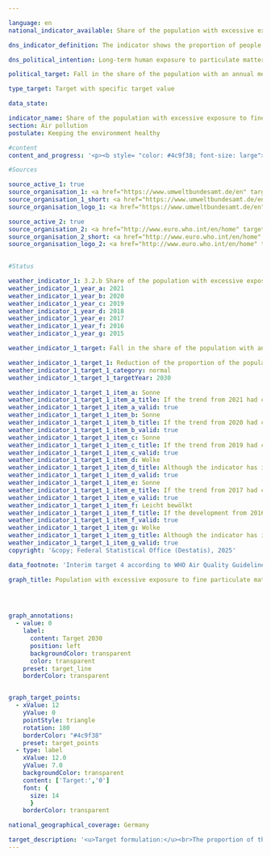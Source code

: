 ```yaml
---

language: en        
national_indicator_available: Share of the population with excessive exposure to fine particulate matter (PM₂.₅)        

dns_indicator_definition: The indicator shows the proportion of people (in %) who were exposed to more than 10&nbsp;micrograms (µg) of particulate matter PM₂.₅ (dust particles with a diameter of less than 2.5&nbsp;micrometres) per cubic metre (m³) of air at their place of residence on an annual average (background pollution only, excluding local sources).        

dns_political_intention: Long-term human exposure to particulate matter can lead to respiratory and cardiovascular diseases as well as an increased risk of type 2&nbsp;diabetes mellitus and neurodegenerative diseases. In order to better protect health, the aim is therefore to ensure that no person in Germany is exposed to an annual average concentration of particulate matter (PM₂.₅) of more than 10&nbsp;micrograms (µg) per cubic metre (m³) of air at their place of residence by 2030. The target value of 10&nbsp;µg/m³ corresponds to intermediate target 4&nbsp;from the recommendations of the World Health Organisation (WHO) in the Air Quality Guidelines. In addition, this value was defined in the European Union's updated Air Quality Directive as a legal limit value to be complied with from 2030. The indicator enables continuous monitoring of development trends with regard to target achievement.        

political_target: Fall in the share of the population with an annual mean PM₂.₅ exposure of more than 10&nbsp;micrograms per cubic metre (equivalent to the level of the new EU limit value for PM₂.₅ from 2030) to 0% by 2030        

type_target: Target with specific target value        

data_state:         

indicator_name: Share of the population with excessive exposure to fine particulate matter (PM₂.₅)        
section: Air pollution        
postulate: Keeping the environment healthy        

#content         
content_and_progress: '<p><b style= "color: #4c9f38; font-size: large">3.2.b Share of the population with excessive exposure to fine particulate matter (PM₂.₅)</b><br><br>The indicator measures the proportion of the population whose place of residence is, on an annual average, exposed to fine particulate matter (PM) concentrations exceeding 10&nbsp;micrograms per cubic metre of air. Fine particulate matter consists of airborne particles that can be inhaled and&nbsp;–&nbsp;depending on their size&nbsp;–&nbsp;penetrate deep into the lungs or even enter the bloodstream. Until 2021, the indicator referred to particles with a diameter of no more than 10&nbsp;micrometres (PM₁₀). With the revision of the German Sustainable Development Strategy 2025, the focus shifted to smaller particles of up to 2.5&nbsp;micrometres in diameter (PM₂.₅), as these are considered particularly relevant in terms of adverse health impacts.<br><br>The politically defined target stipulates that, by 2030&nbsp;at the latest, no one should be exposed at their place of residence to PM₂.₅ concentrations exceeding 10&nbsp;micrograms per cubic metre of air on an annual mean basis. This threshold corresponds to interim target 4&nbsp;of the air quality guidelines published by the World Health Organization (WHO) in 2021. However, the WHO’s recommended limit value for PM₂.₅ is lower, at 5&nbsp;micrograms per cubic metre annual mean.<br><br>PM₂.₅ originates partly from primary emissions&nbsp;–&nbsp;for example, from industrial processes for energy and heat generation, agriculture, road transport, and residential heating using solid fuels such as wood stoves or fireplaces. It can also form indirectly through so-called secondary particle formation: this occurs when fine particulate matter develops as a result of chemical reactions involving gaseous precursors such as sulphur and nitrogen oxides, ammonia, or hydrocarbons.<br><br>PM₂.₅ exposure levels are determined using a combination of modelling outputs and measurement data provided by the German Environment Agency (UBA) and the Länder. For the purposes of this indicator, only data from background monitoring stations in urban and rural areas are included&nbsp;–&nbsp;stations not directly influenced by local emission sources such as traffic or industrial facilities. This ensures a representative depiction of large-scale exposure patterns without distortion from localised <i>hot spots</i> of pollution.<br><br>The indicator does not represent full spatial compliance with the limit value; rather, it reflects residential locations away from significant emission sources. It therefore does not quantify the absolute exposure level of the entire population or capture seasonal variations. Since localised high-exposure areas are not incorporated into the model, the actual number of individuals with PM₂.₅ exposure above 10&nbsp;micrograms per cubic metre is likely to be higher than the indicator suggests.<br><br>In 2010, the entire population was exposed to PM₂.₅ levels exceeding the threshold of 10&nbsp;micrograms per cubic metre. In the following years, this share decreased markedly: by 2021, only 28.2% of the population was affected, compared with 15.0% in the previous year. If, however, the WHO guideline value of 5&nbsp;micrograms per cubic metre were applied as the reference, almost the entire population would still be considered exposed.<br><br>In addition to the decline in the share of the population with elevated exposure, the population-weighted annual mean PM₂.₅ concentration has also fallen significantly since 2010. In 2021, the population-weighted mean was 9.3&nbsp;micrograms per cubic metre&nbsp;–&nbsp;representing a reduction of approximately 42% compared with 2010&nbsp;(15.9&nbsp;micrograms per cubic metre).</p>'                

#Sources        

source_active_1: true
source_organisation_1: <a href="https://www.umweltbundesamt.de/en" target="_blank" onclick="return confirm_alert('the German Environment Agency', 'En')">German Environment Agency</a>
source_organisation_1_short: <a href="https://www.umweltbundesamt.de/en" target="_blank" onclick="return confirm_alert('the German Environment Agency', 'En')">German Environment Agency</a>
source_organisation_logo_1: <a href="https://www.umweltbundesamt.de/en" target="_blank" onclick="return confirm_alert('the German Environment Agency', 'En')"><img src="https://dns-indikatoren.de/public/OrgImgEn/uba.png" alt="German Environment Agency" title=" Click here to visit the homepage of the organizationGerman Environment Agency" style="height:60px; width:148px; border:transparent"/></a>

source_active_2: true
source_organisation_2: <a href="http://www.euro.who.int/en/home" target="_blank" onclick="return confirm_alert('the World Health Organization', 'En')">World Health Organization</a>
source_organisation_2_short: <a href="http://www.euro.who.int/en/home" target="_blank" onclick="return confirm_alert('the World Health Organization', 'En')">World Health Organization</a>
source_organisation_logo_2: <a href="http://www.euro.who.int/en/home" target="_blank" onclick="return confirm_alert('the World Health Organization', 'En')"><img src="https://dns-indikatoren.de/public/OrgImgEn/who.png" alt="World Health Organization" title=" Click here to visit the homepage of the organizationWorld Health Organization" style="height:60px; width:148px; border:transparent"/></a>
        

#Status        

weather_indicator_1: 3.2.b Share of the population with excessive exposure to fine particulate matter (PM₂.₅)
weather_indicator_1_year_a: 2021
weather_indicator_1_year_b: 2020
weather_indicator_1_year_c: 2019
weather_indicator_1_year_d: 2018
weather_indicator_1_year_e: 2017
weather_indicator_1_year_f: 2016
weather_indicator_1_year_g: 2015

weather_indicator_1_target: Fall in the share of the population with an annual mean PM₂.₅ exposure of more than 10 micrograms per cubic metre (equivalent to the level of the new EU limit value for PM₂.₅ from 2030) to 0 per cent by 2030

weather_indicator_1_target_1: Reduction of the proportion of the population exposed to <b>PM₂.₅</b> fine particulate matter levels above 10 micrograms per cubic meter annually (corresponding to the new EU limit value for PM₂.₅ to be met from 2030) to <b>0%</b> by 2030
weather_indicator_1_target_1_category: normal
weather_indicator_1_target_1_targetYear: 2030

weather_indicator_1_target_1_item_a: Sonne
weather_indicator_1_target_1_item_a_title: If the trend from 2021 had continued, the target value would have been reached or missed by less than 5% of the difference between the target value and the value at that time.
weather_indicator_1_target_1_item_a_valid: true
weather_indicator_1_target_1_item_b: Sonne
weather_indicator_1_target_1_item_b_title: If the trend from 2020 had continued, the target value would have been reached or missed by less than 5% of the difference between the target value and the value at that time.
weather_indicator_1_target_1_item_b_valid: true
weather_indicator_1_target_1_item_c: Sonne
weather_indicator_1_target_1_item_c_title: If the trend from 2019 had continued, the target value would have been reached or missed by less than 5% of the difference between the target value and the value at that time.
weather_indicator_1_target_1_item_c_valid: true
weather_indicator_1_target_1_item_d: Wolke
weather_indicator_1_target_1_item_d_title: Although the indicator has in 2018 been moving in the desired direction toward the target, if the trend had to continued, the target would have been missed in the target year by more than 20% of the difference between the target value and the value at that time.
weather_indicator_1_target_1_item_d_valid: true
weather_indicator_1_target_1_item_e: Sonne
weather_indicator_1_target_1_item_e_title: If the trend from 2017 had continued, the target value would have been reached or missed by less than 5% of the difference between the target value and the value at that time.
weather_indicator_1_target_1_item_e_valid: true
weather_indicator_1_target_1_item_f: Leicht bewölkt
weather_indicator_1_target_1_item_f_title: If the development from 2016 had continued, the target had been missed by at least 5&nbsp;documentat%, but by a maximum of 20&nbsp;% of the difference between the target value and the value at that time.
weather_indicator_1_target_1_item_f_valid: true
weather_indicator_1_target_1_item_g: Wolke
weather_indicator_1_target_1_item_g_title: Although the indicator has in 2015 been moving in the desired direction toward the target, if the trend had to continued, the target would have been missed in the target year by more than 20% of the difference between the target value and the value at that time.
weather_indicator_1_target_1_item_g_valid: true        
copyright: '&copy; Federal Statistical Office (Destatis), 2025'        

data_footnote: 'Interim target 4 according to WHO Air Quality Guidelines 2021: 10 micrograms per cubic metre as an annual average.'        

graph_title: Population with excessive exposure to fine particulate matter (PM₂.₅) at the place of residence        

        


graph_annotations:
  - value: 0
    label:
      content: Target 2030
      position: left
      backgroundColor: transparent
      color: transparent
    preset: target_line
    borderColor: transparent        


graph_target_points:
  - xValue: 12
    yValue: 0
    pointStyle: triangle
    rotation: 180
    borderColor: "#4c9f38"
    preset: target_points
  - type: label
    xValue: 12.0
    yValue: 7.0
    backgroundColor: transparent
    content: ['Target:','0']
    font: {
      size: 14
      }
    borderColor: transparent                

national_geographical_coverage: Germany        

target_description: '<u>Target formulation:</u><br>The proportion of the population exposed to annual mean concentrations of PM₂.₅ above 10&nbsp;micrograms per cubic metre should be reduced to 0% by 2030.<br><br><u>Assessment:</u><br>• According to the target formulation, the average trend since 2016&nbsp;–&nbsp;despite the increase in 2021&nbsp;–&nbsp;suggests that the politically defined target could be achieved well before 2030. Indicator 3.2.b is therefore assessed as <b>sun</b> for 2021.<br><br><a href="https://dns-indikatoren.de/en/status"><img src="https://sdg-indikatoren.de/public/Wettersymbole/Sonne.png" title="If the trend from 2021&nbsp;had continued, the target value would have been reached or missed by less than 5% of the difference between the target value and the value at that time." alt="Weathersymbol: Sun"/></a>'        
---
```


